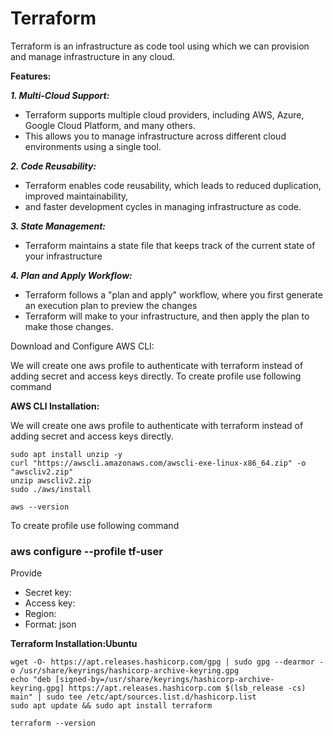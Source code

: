 
# Terraform 

Terraform is an infrastructure as code tool using which we can provision and manage infrastructure in any cloud.


**Features:**

***1. Multi-Cloud Support:***
- Terraform supports multiple cloud providers, including AWS, Azure, Google Cloud Platform, and many others.
- This allows you to manage infrastructure across different cloud environments using a single tool.

***2. Code Reusability:*** 
- Terraform enables code reusability, which leads to reduced duplication, improved maintainability,
- and faster development cycles in managing infrastructure as code.

***3. State Management:*** 
- Terraform maintains a state file that keeps track of the current state of your infrastructure

***4. Plan and Apply Workflow:*** 
- Terraform follows a "plan and apply" workflow, where you first generate an execution plan to preview the changes
- Terraform will make to your infrastructure, and then apply the plan to make those changes.


Download and Configure AWS CLI:

We will create one aws profile to authenticate with terraform instead of adding secret and access keys directly.
To create profile use following command


**AWS CLI Installation:**

We will create one aws profile to authenticate with terraform instead of adding secret and access keys directly.

````
sudo apt install unzip -y
curl "https://awscli.amazonaws.com/awscli-exe-linux-x86_64.zip" -o "awscliv2.zip"
unzip awscliv2.zip
sudo ./aws/install
````
````
aws --version
````
To create profile use following command

### aws configure   --profile  tf-user
Provide
- Secret key:
- Access key:
- Region:
- Format: json



**Terraform Installation:Ubuntu**
````
wget -O- https://apt.releases.hashicorp.com/gpg | sudo gpg --dearmor -o /usr/share/keyrings/hashicorp-archive-keyring.gpg
echo "deb [signed-by=/usr/share/keyrings/hashicorp-archive-keyring.gpg] https://apt.releases.hashicorp.com $(lsb_release -cs) main" | sudo tee /etc/apt/sources.list.d/hashicorp.list
sudo apt update && sudo apt install terraform
````
````
terraform --version
````
